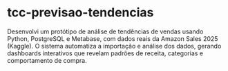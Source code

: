 # tcc-previsao-tendencias
Desenvolvi um protótipo de análise de tendências de vendas usando Python, PostgreSQL e Metabase, com dados reais da Amazon Sales 2025 (Kaggle). O sistema automatiza a importação e análise dos dados, gerando dashboards interativos que revelam padrões de receita, categorias e comportamento de compra.
